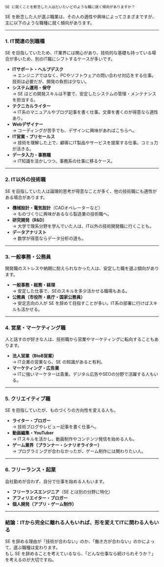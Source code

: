 ```
SE に就くことを断念した人はだいたいどのような職に就く傾向がありますか？
```

SE を断念した人が選ぶ職業は、その人の適性や興味によってさまざまですが、主に以下のような職種に就く傾向があります。  

---

### **1. IT関連の別職種**
SE を目指していたため、IT業界には関心があり、技術的な基礎も持っている場合が多いため、別のIT職にシフトするケースが多いです。  

- **ITサポート・ヘルプデスク**  
  → エンジニアではなく、PCやソフトウェアの問い合わせ対応をする仕事。技術は必要だが、開発の負担は少ない。  
- **システム運用・保守**  
  → SE ほどの開発スキルは不要で、安定したシステムの管理・メンテナンスを担当する。  
- **テクニカルライター**  
  → IT系のマニュアルやブログ記事を書く仕事。文章を書くのが得意なら適性あり。  
- **Webデザイナー**  
  → コーディングが苦手でも、デザインに興味があればこちらへ。  
- **IT営業・プリセールス**  
  → 技術を理解した上で、顧客にIT製品やサービスを提案する仕事。コミュ力が活きる。  
- **データ入力・事務職**  
  → IT知識を活かしつつ、事務系の仕事に移るケース。  

---

### **2. IT以外の技術職**
SE を目指していた人は論理的思考が得意なことが多く、他の技術職にも適性がある場合があります。  

- **機械設計・電気設計**（CADオペレーターなど）  
  → ものづくりに興味があるなら製造業の技術職へ。  
- **研究開発（R&D）**  
  → 大学で理系分野を学んでいた人は、IT以外の技術開発職に行くことも。  
- **データアナリスト**  
  → 数学が得意ならデータ分析の道も。  

---

### **3. 一般事務・公務員**
開発職のストレスや納期に耐えられなかった人は、安定した職を選ぶ傾向があります。  

- **一般事務・総務・経理**  
  → 安定した仕事で、SEのスキルを多少活かせる職場もある。  
- **公務員（市役所・県庁・国家公務員）**  
  → 安定志向の人が SE を辞めて目指すことが多い。IT系の部署に行けばスキルも活かせる。  

---

### **4. 営業・マーケティング職**
人と話すのが好きな人は、技術職から営業やマーケティングに転向することもあります。  

- **法人営業（BtoB営業）**  
  → IT企業の営業なら、SE の知識があると有利。  
- **マーケティング・広告業**  
  → ITに強いマーケターは貴重。デジタル広告やSEOの分野で活躍する人もいる。  

---

### **5. クリエイティブ職**
SE を目指していたが、ものづくりの方向性を変える人も。  

- **ライター・ブロガー**  
  → 技術ブログやレビュー記事を書く仕事へ。  
- **動画編集・YouTuber**  
  → ITスキルを活かし、動画制作やコンテンツ発信を始める人も。  
- **ゲーム業界（プランナー・シナリオライター）**  
  → プログラミングが合わなかったが、ゲーム制作には関わりたい人。  

---

### **6. フリーランス・起業**
会社勤めが合わず、自分で仕事を始める人もいます。  

- **フリーランスエンジニア**（SE とは別の分野に特化）  
- **アフィリエイター・ブロガー**  
- **個人開発（アプリ・ゲーム制作）**  

---

### **結論：ITから完全に離れる人もいれば、形を変えてITに関わる人もいる**
SE を辞める理由が「技術が合わない」のか、「働き方が合わない」のかによって、選ぶ職種は変わります。  
もし SE を辞めることを考えているなら、「どんな仕事なら続けられそうか？」を考えるのが大切ですね。
